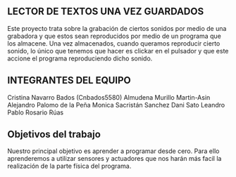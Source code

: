 ## LECTOR DE TEXTOS UNA VEZ GUARDADOS
Este proyecto trata sobre la grabación de ciertos sonidos por medio de una grabadora y que estos sean reproducidos por medio de un programa que los almacene. 
Una vez almacenados, cuando queramos reproducir cierto sonido, lo único que tenemos que hacer es clickar en el pulsador y que este accione el programa reproduciendo dicho sonido.

## INTEGRANTES DEL EQUIPO 

Cristina Navarro Bados (Cnbados5580)
Almudena Murillo Martin-Asin
Alejandro Palomo de la Peña
Monica Sacristán Sanchez
Dani Sato Leandro
Pablo Rosario Rúas

## Objetivos del trabajo

Nuestro principal objetivo es aprender a programar desde cero. 
Para ello aprenderemos a utilizar sensores y actuadores que nos harán más facil la realización de la parte física del programa.
